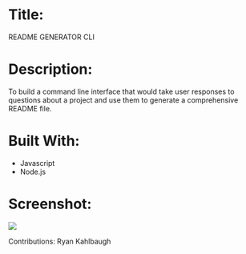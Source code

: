 # Title:
README GENERATOR CLI

# Description:
To build a command line interface that would take user responses to questions about a project and use them to generate a comprehensive README file.

# Built With:
- Javascript
- Node.js

# Screenshot:
<img src = "./README Generator CLI\screenshot.png" />

Contributions:
Ryan Kahlbaugh